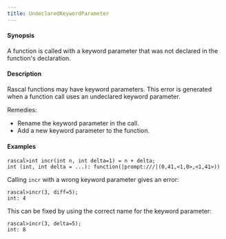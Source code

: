 ```yaml
---
title: UndeclaredKeywordParameter
---
```


#### Synopsis

A function is called with a keyword parameter that was not declared in the function's declaration.

#### Description

Rascal functions may have keyword parameters. This error is generated when a function call uses an undeclared keyword parameter.

Remedies:

*  Rename the keyword parameter in the call.
*  Add a new keyword parameter to the function.

#### Examples


```rascal-shell
rascal>int incr(int n, int delta=1) = n + delta;
int (int, int delta = ...): function(|prompt:///|(0,41,<1,0>,<1,41>))
```
Calling `incr` with a wrong keyword parameter gives an error:

```rascal-shell
rascal>incr(3, diff=5);
int: 4
```
This can be fixed by using the correct name for the keyword parameter:

```rascal-shell
rascal>incr(3, delta=5);
int: 8
```


